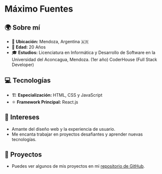 # Máximo Fuentes

## 🌍 Sobre mí

- 📍 **Ubicación:** Mendoza, Argentina 🇦🇷
- 🎂 **Edad:** 20 Años
- 🎓 **Estudios:**
   Licenciatura en Informática y Desarrollo de Software en la Universidad del Aconcagua, Mendoza. (1er año)
   CoderHouse (Full Stack Developer)

## 💻 Tecnologías

- 🏗️ **Especialización:** HTML, CSS y JavaScript
- ⚛️ **Framework Principal:** React.js

## 🎨 Intereses

- Amante del diseño web y la experiencia de usuario.
- Me encanta trabajar en proyectos desafiantes y aprender nuevas tecnologías.

## 🔹 Proyectos

- Puedes ver algunos de mis proyectos en mi [repositorio de GitHub](#).
